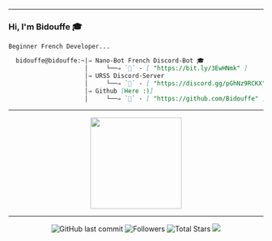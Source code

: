 -----
### Hi, I'm Bidouffe 🎓


```
Beginner French Developer...
```



```md
  bidouffe@bidouffe:~|⇒ Nano-Bot French Discord-Bot 🎓           
                     │     └──⇒ `🌹` - [ "https://bit.ly/3EwHNmk" ]
                     │⇒ URSS Discord-Server
                     │     └──⇒ `🌹` - [ "https://discord.gg/pGhNz9RCKX" ]
                     │⇒ Github [Here :)]
                     │     └──⇒ `🌹` - [ "https://github.com/Bidouffe" ]
```
-----
<p align="center">
<a href="https://github.com/Bidouffe">
  <img height="180em" src="https://github-readme-stats-eight-theta.vercel.app/api?username=Bidouffe&show_icons=true&theme=react&include_all_commits=true&locale=fr"/>
</a>
</p>

-----

<p align="center">
  <img alt="GitHub last commit" src="https://img.shields.io/github/last-commit/Bidouffe/Bidouffe">
  <img alt="Followers" src="https://img.shields.io/github/followers/Bidouffe?style=social">
  <img alt="Total Stars" src="https://img.shields.io/github/stars/Bidouffe?style=social">
  <img src="https://komarev.com/ghpvc/?username=Bidouffe&color=blue">
</p>
